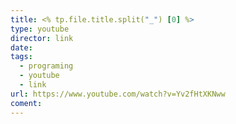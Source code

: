```yaml
---
title: <% tp.file.title.split("_") [0] %>
type: youtube
director: link
date:
tags:
  - programing
  - youtube
  - link
url: https://www.youtube.com/watch?v=Yv2fHtXKNww
coment:
---
```








